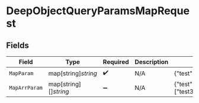 # DeepObjectQueryParamsMapRequest


## Fields

| Field                                               | Type                                                | Required                                            | Description                                         | Example                                             |
| --------------------------------------------------- | --------------------------------------------------- | --------------------------------------------------- | --------------------------------------------------- | --------------------------------------------------- |
| `MapParam`                                          | map[string]*string*                                 | :heavy_check_mark:                                  | N/A                                                 | {"test":"value","test2":"value2"}                   |
| `MapArrParam`                                       | map[string][]*string*                               | :heavy_minus_sign:                                  | N/A                                                 | {"test":["test","test2"],"test2":["test3","test4"]} |
